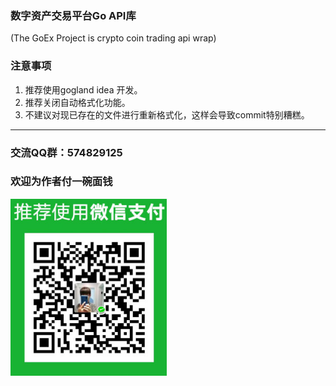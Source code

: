 ### 数字资产交易平台Go API库
(The GoEx Project is crypto coin trading api wrap)   

### 注意事项
1. 推荐使用gogland idea 开发。
2. 推荐关闭自动格式化功能。
3. 不建议对现已存在的文件进行重新格式化，这样会导致commit特别糟糕。

-----------------
### 交流QQ群：574829125

### 欢迎为作者付一碗面钱


<img src="https://raw.githubusercontent.com/nntaoli-project/GoEx/dev/wx_pay.JPG" width="250" alt="一碗面钱">
